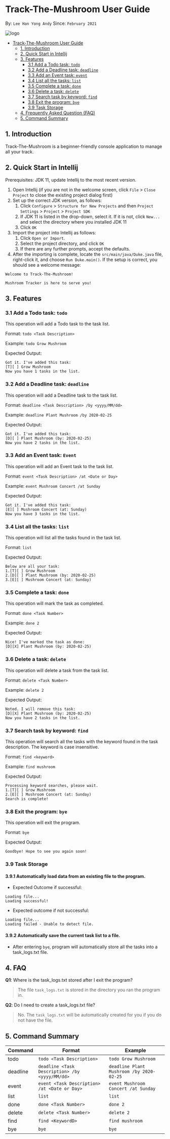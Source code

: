 # Track-The-Mushroom User Guide

By: `Lee Han Yong Andy` Since: `February 2021`

![logo](https://encrypted-tbn0.gstatic.com/images?q=tbn:ANd9GcQ1LaKa9rD5VVLnenXNNu_K41jslGmqFI6amA&usqp=CAU)

- [Track-The-Mushroom User Guide](#track-the-mushroom-user-guide)
    * [1. Introduction](#1-introduction)
    * [2. Quick Start in Intellij](#2-quick-start-in-intellij)
    * [3. Features](#3-features)
      + [3.1 Add a Todo task: `todo`](#31-add-a-todo-task-todo)
      + [3.2 Add a Deadline task: `deadline`](#32-add-a-deadline-task-deadline)
      + [3.3 Add an Event task: `event`](#33-add-an-event-task-event)
      + [3.4 List all the tasks: `list`](#34-list-all-the-tasks-list)
      + [3.5 Complete a task: `done`](#35-complete-a-task-done)
      + [3.6 Delete a task: `delete`](#36-delete-a-task-delete)
      + [3.7 Search task by keyword: `find`](#37-search-task-by-keyword-find)
      + [3.8 Exit the program: `bye`](#38-exit-the-program-bye)
      + [3.9 Task Storage](#39-task-storage)
    * [4. Frequently Asked Question (FAQ)](#4-faq)
    * [5. Command Summary](#5-command-summary)

## 1. Introduction 

Track-The-Mushroom is a beginner-friendly console application to manage all your track.

## 2. Quick Start in Intellij

Prerequisites: JDK 11, update Intellij to the most recent version.

1. Open Intellij (if you are not in the welcome screen, click `File` > `Close Project` to close the existing project dialog first)
2. Set up the correct JDK version, as follows:
    1. Click `Configure` > `Structure for New Projects` and then `Project Settings` > `Project` > `Project SDK`
    2. If JDK 11 is listed in the drop-down, select it. If it is not, click `New...` and select the directory where you installed JDK 11
    3. Click `OK`
3. Import the project into Intellij as follows:
    1. Click `Open or Import`.
    2. Select the project directory, and click `OK`
    3. If there are any further prompts, accept the defaults.
4. After the importing is complete, locate the `src/main/java/Duke.java` file, right-click it, and choose `Run Duke.main()`. If the setup is correct, you should see a welcome message:

```
Welcome to Track-The-Mushroom!

Mushroom Tracker is here to serve you!
```

## 3. Features

### 3.1 Add a Todo task: `todo`

This operation will add a Todo task to the task list.

Format: `todo <Task Description>`

Example: `todo Grow Mushroom`

Expected Output:
```
Got it. I've added this task:
[T][ ] Grow Mushroom
Now you have 1 tasks in the list.
```
### 3.2 Add a Deadline task: `deadline`

This operation will add a Deadline task to the task list.

Format: `deadline <Task Description> /by <yyyy/MM/dd>`

Example: `deadline Plant Mushroom /by 2020-02-25`

Expected Output:
```
Got it. I've added this task:
[D][ ] Plant Mushroom (by: 2020-02-25)
Now you have 2 tasks in the list.
```

### 3.3 Add an Event task: `Event`

This operation will add an Event task to the task list.

Format: `event <Task Description> /at <Date or Day>`

Example: `event Mushroom Concert /at Sunday`

Expected Output:
```
Got it. I've added this task:
[E][ ] Mushroom Concert (at: Sunday)
Now you have 3 tasks in the list.
```

### 3.4 List all the tasks: `list`

This operation will list all the tasks found in the task list.

Format: `list`

Expected Output:
```
Below are all your task:
1.[T][ ] Grow Mushroom
2.[D][ ] Plant Mushroom (by: 2020-02-25)
3.[E][ ] Mushroom Concert (at: Sunday)
```

### 3.5 Complete a task: `done`

This operation will mark the task as completed.

Format: `done <Task Number>`

Example: `done 2`

Expected Output:
```
Nice! I've marked the task as done:
[D][X] Plant Mushroom (by: 2020-02-25)
```

### 3.6 Delete a task: `delete`

This operation will delete a task from the task list.

Format: `delete <Task Number>`

Example: `delete 2`

Expected Output:
```
Noted. I will remove this task:
[D][X] Plant Mushroom (by: 2020-02-25)
Now you have 2 tasks in the list.
```

### 3.7 Search task by keyword: `find`

This operation will search all the tasks with the keyword found in the task description.
The keyword is case insensitive.

Format: `find <keyword>`

Example: `find mushroom`

Expected Output:
```
Processing keyword searches, please wait.
1.[T][ ] Grow Mushroom
2.[E][ ] Mushroom Concert (at: Sunday)
Search is complete!
```

### 3.8 Exit the program: `bye`

This operation will exit the program.

Format: `bye`

Expected Output:
```
Goodbye! Hope to see you again soon!
```

### 3.9 Task Storage

#### 3.9.1 Automatically load data from an existing file to the program.

* Expected Outcome if successful:
```
Loading file...
Loading successful!
```
   
* Expected outcome if not successful:
     
```
Loading file...
Loading failed - Unable to detect file.
```
#### 3.9.2 Automatically save the current task list to a file.

* After entering `bye`, program will automatically store all the tasks into a task_logs.txt file.

## 4. FAQ

**Q1**: Where is the task_logs.txt stored after I exit the program?

> The file `task_logs.txt` is stored in the directory you ran the program in.

**Q2**: Do I need to create a task_logs.txt file?

> No. The `task_logs.txt` will be automatically created for you if you do not have the file.

## 5. Command Summary

Command | Format | Example |
------- | ------- | ------- | 
todo | `todo <Task Description>` | `todo Grow Mushroom` |
deadline | `deadline <Task Description> /by <yyyy/MM/dd>` | `deadline Plant Mushroom /by 2020-02-25` |
event | `event <Task Description> /at <Date or Day>`      | `event Mushroom Concert /at Sunday` |
list | `list` | `list` |
done | `done <Task Number>` | `done 2` |
delete | `delete <Task Number>` | `delete 2` |
find | `find <KeywordD>` | `find mushroom` |
bye | `bye` | `bye` |
